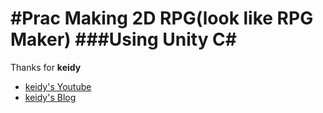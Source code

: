 
#Prac Making 2D RPG(look like RPG Maker)
###Using Unity C#
=======
Thanks for **keidy**
* [keidy's Youtube](https://www.youtube.com/c/케이디)
* [keidy's Blog](https://keidy.tistory.com/)
